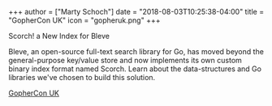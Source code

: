 +++
author = ["Marty Schoch"]
date = "2018-08-03T10:25:38-04:00"
title = "GopherCon UK"
icon = "gopheruk.png"
+++

Scorch! a New Index for Bleve

Bleve, an open-source full-text search library for Go, has moved beyond the general-purpose key/value store and now implements its own custom binary index format named Scorch. Learn about the data-structures and Go libraries we've chosen to build this solution.

[GopherCon UK](https://www.gophercon.co.uk/)
